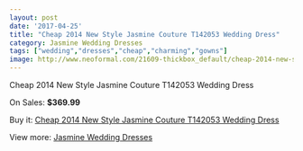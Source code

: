 ```yaml
---
layout: post
date: '2017-04-25'
title: "Cheap 2014 New Style Jasmine Couture T142053 Wedding Dress"
category: Jasmine Wedding Dresses
tags: ["wedding","dresses","cheap","charming","gowns"]
image: http://www.neoformal.com/21609-thickbox_default/cheap-2014-new-style-jasmine-couture-t142053-wedding-dress.jpg
---
```

Cheap 2014 New Style Jasmine Couture T142053 Wedding Dress

On Sales: **$369.99**
<a href="https://www.neoformal.com/en/jasmine-wedding-dresses-2014/7049-cheap-2014-new-style-jasmine-couture-t142053-wedding-dress.html"><amp-img layout="responsive" width="600" height="600" src="//www.neoformal.com/21609-thickbox_default/cheap-2014-new-style-jasmine-couture-t142053-wedding-dress.jpg" alt="Cheap 2014 New Style Jasmine Couture T142053 Wedding Dress 0" /></a>
<a href="https://www.neoformal.com/en/jasmine-wedding-dresses-2014/7049-cheap-2014-new-style-jasmine-couture-t142053-wedding-dress.html"><amp-img layout="responsive" width="600" height="600" src="//www.neoformal.com/21610-thickbox_default/cheap-2014-new-style-jasmine-couture-t142053-wedding-dress.jpg" alt="Cheap 2014 New Style Jasmine Couture T142053 Wedding Dress 1" /></a>

Buy it: [Cheap 2014 New Style Jasmine Couture T142053 Wedding Dress](https://www.neoformal.com/en/jasmine-wedding-dresses-2014/7049-cheap-2014-new-style-jasmine-couture-t142053-wedding-dress.html "Cheap 2014 New Style Jasmine Couture T142053 Wedding Dress")

View more: [Jasmine Wedding Dresses](https://www.neoformal.com/en/108-jasmine-wedding-dresses-2014 "Jasmine Wedding Dresses")